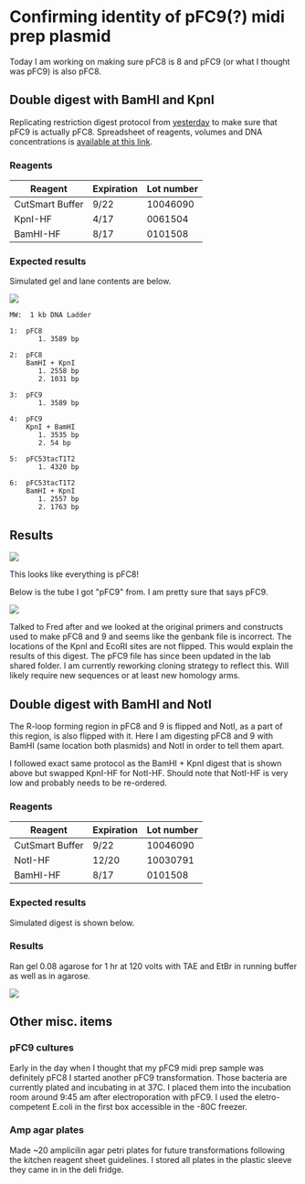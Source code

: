 # Confirming identity of pFC9(?) midi prep plasmid

Today I am working on making sure pFC8 is 8 and pFC9 (or what I thought
was pFC9) is also pFC8.

## Double digest with BamHI and KpnI

Replicating restriction digest protocol from [yesterday](5_7-26-21.md)
to make sure that pFC9 is actually pFC8. Spreadsheet of reagents, volumes
and DNA concentrations is [available at this link](https://docs.google.com/spreadsheets/d/1TSMWX3cN_CJO4ygUxHQ6MJX4J-_2AXtZk6WVvlGa3e4/edit?usp=sharing).

### Reagents

| Reagent         | Expiration | Lot number |
| --------------- | ---------- | ---------- |
| CutSmart Buffer | 9/22       | 10046090   |
| KpnI-HF         | 4/17       | 0061504    |
| BamHI-HF        | 8/17       | 0101508    |

### Expected results

Simulated gel and lane contents are below.

![](images/Gel_Image_pFC8-9-53-BamHI-KpnI-digest.png)

```
MW:  1 kb DNA Ladder

1:  pFC8
       1. 3589 bp

2:  pFC8
    BamHI + KpnI
       1. 2558 bp
       2. 1031 bp

3:  pFC9
       1. 3589 bp

4:  pFC9
    KpnI + BamHI
       1. 3535 bp
       2. 54 bp

5:  pFC53tacT1T2
       1. 4320 bp

6:  pFC53tacT1T2
    BamHI + KpnI
       1. 2557 bp
       2. 1763 bp
```

## Results

![](images/pFC8-9-midi-pFC8-9-stock-kpnI-bamhi-digest-labeled.png)

This looks like everything is pFC8!

Below is the tube I got "pFC9" from. I am pretty sure that says pFC9.

![](images/IMG-4815.jpg)

Talked to Fred after and we looked at the original primers and constructs
used to make pFC8 and 9 and seems like the genbank file is incorrect. The
locations of the KpnI and EcoRI sites are not flipped. This would explain
the results of this digest. The pFC9 file has since been updated in the 
lab shared folder. I am currently reworking cloning strategy to reflect
this. Will likely require new sequences or at least new homology arms.

## Double digest with BamHI and NotI

The R-loop forming region in pFC8 and 9 is flipped and NotI, as a part of this region, is also flipped with it. Here I am digesting pFC8 and 9 with
BamHI (same location both plasmids) and NotI in order to tell them apart.

I followed exact same protocol as the BamHI + KpnI digest that is shown above but swapped KpnI-HF for NotI-HF. Should note that NotI-HF is very low and probably needs to be re-ordered.

### Reagents

| Reagent         | Expiration | Lot number |
| --------------- | ---------- | ---------- |
| CutSmart Buffer | 9/22       | 10046090   |
| NotI-HF         | 12/20      | 10030791   |
| BamHI-HF        | 8/17       | 0101508    |

### Expected results

Simulated digest is shown below.

### Results

Ran gel 0.08 agarose for 1 hr at 120 volts with TAE and EtBr in running
buffer as well as in agarose.

![](images/2021-07-27_15h42m32s_pFC8-9-midi-pFC8-9-stock-BamHI-NotI-digest-labeled.png)


## Other misc. items

### pFC9 cultures

Early in the day when I thought that my pFC9 midi prep sample was definitely
pFC8 I started another pFC9 transformation. Those bacteria are currently plated and incubating in at 37C. I placed them into the incubation room around 9:45 am after electroporation with pFC9. I used the eletro-competent E.coli in the first box accessible in the -80C freezer.

### Amp agar plates

Made ~20 amplicilin agar petri plates for future transformations following the kitchen reagent sheet guidelines. I stored all plates in the plastic
sleeve they came in in the deli fridge.